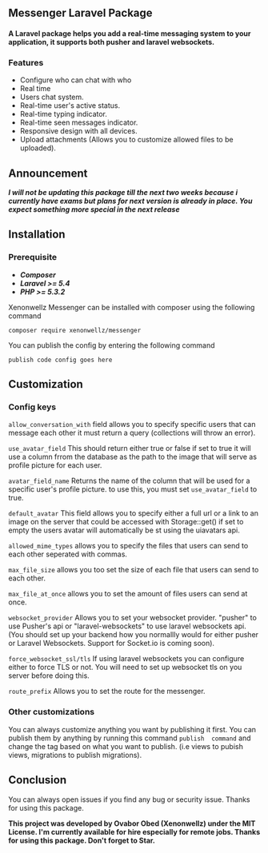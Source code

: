 ##  Messenger Laravel Package

#### A Laravel package helps you add a real-time messaging system to your application, it supports both pusher and laravel websockets.


### Features
- Configure who can chat with who
- Real time 
- Users chat system.
- Real-time user's active status.
- Real-time typing indicator.
- Real-time seen messages indicator.
- Responsive design with all devices.
- Upload attachments (Allows you to customize allowed files to be uploaded).

## Announcement

***I will not be updating this package till the next two weeks because i currently have exams but plans for next version is already in place. You expect something more special in the next release***

## Installation 

### Prerequisite
  - ***Composer***
  - ***Laravel >= 5.4***
  - ***PHP >= 5.3.2***

 Xenonwellz Messenger can be installed with composer using the following command

` composer require xenonwellz/messenger `

 You can publish the config by entering the following command

 `publish code config goes here`


## Customization

### Config keys

`allow_conversation_with`
field allows you to specify specific users that can message each other it must return a query (collections will throw an error).

`use_avatar_field`
 This should return either true or false if set to true it will use a column frrom the database as the path to the image that will serve as profile picture for each user.

`avatar_field_name` Returns the name of the column that will be used for a specific user's profile picture. to use this, you must set 
`use_avatar_field` to true.

 `default_avatar` This field allows you to specify either a full url or a link to an image on the server that could be accessed with Storage::get() if set to empty the users avatar will automatically be st using the uiavatars api.

`allowed_mime_types` allows you to specify the files that users can send to each other seperated with commas.

`max_file_size` allows you too set the size of each file that users can send to each other.

`max_file_at_once` allows you to set the amount of files users can send at once.

`websocket_provider` Allows you to set your websocket provider. "pusher" to use Pusher's api or "laravel-websockets" to use laravel websockets api. (You should set up your backend how you normallly would for either pusher or Laravel Websockets. Support for Socket.io is coming soon).

`force_websocket_ssl/tls` If using laravel websockets you can configure either to force TLS or not. You will need to set up websocket tls on you server before doing this.

`route_prefix` Allows you to set the route for the messenger.

### Other customizations

You can always customize anything you want by publishing it first. You can publish them by anything by running this command 
`publish  command` 
and change the tag based on what you want to publish. (i.e views to pubish views, migrations to publish migrations).

## Conclusion
You can always open issues if you find any bug or security issue. Thanks for using this package.

**This project was developed by Ovabor Obed (Xenonwellz) under the MIT License. I'm currently available for hire especially for remote jobs. Thanks for using this package. Don't forget to Star.**